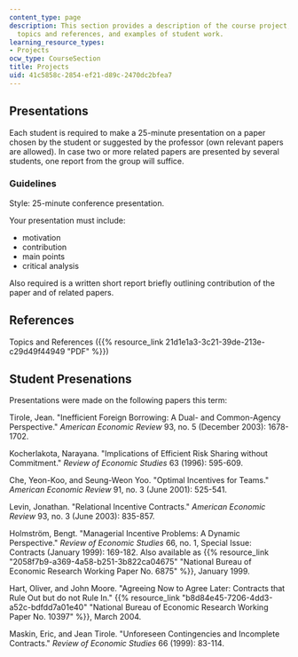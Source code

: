 ```yaml
---
content_type: page
description: This section provides a description of the course project, a list of
  topics and references, and examples of student work.
learning_resource_types:
- Projects
ocw_type: CourseSection
title: Projects
uid: 41c5858c-2854-ef21-d89c-2470dc2bfea7
---
```


Presentations
-------------

Each student is required to make a 25-minute presentation on a paper chosen by the student or suggested by the professor (own relevant papers are allowed). In case two or more related papers are presented by several students, one report from the group will suffice.

### Guidelines

Style: 25-minute conference presentation.

Your presentation must include:

*   motivation
*   contribution
*   main points
*   critical analysis

Also required is a written short report briefly outlining contribution of the paper and of related papers.

References
----------

Topics and References ({{% resource_link 21d1e1a3-3c21-39de-213e-c29d49f44949 "PDF" %}})

Student Presenations
--------------------

Presentations were made on the following papers this term:

Tirole, Jean. "Inefficient Foreign Borrowing: A Dual- and Common-Agency Perspective." _American Economic Review_ 93, no. 5 (December 2003): 1678-1702.

Kocherlakota, Narayana. "Implications of Efficient Risk Sharing without Commitment." _Review of Economic Studies_ 63 (1996): 595-609.

Che, Yeon-Koo, and Seung-Weon Yoo. "Optimal Incentives for Teams." _American Economic Review_ 91, no. 3 (June 2001): 525-541.

Levin, Jonathan. "Relational Incentive Contracts." _American Economic Review_ 93, no. 3 (June 2003): 835-857.

Holmström, Bengt. "Managerial Incentive Problems: A Dynamic Perspective." _Review of Economic Studies_ 66, no. 1, Special Issue: Contracts (January 1999): 169-182. Also available as {{% resource_link "2058f7b9-a369-4a58-b251-3b822ca04675" "National Bureau of Economic Research Working Paper No. 6875" %}}, January 1999.

Hart, Oliver, and John Moore. "Agreeing Now to Agree Later: Contracts that Rule Out but do not Rule In." {{% resource_link "b8d84e45-7206-4dd3-a52c-bdfdd7a01e40" "National Bureau of Economic Research Working Paper No. 10397" %}}, March 2004.

Maskin, Eric, and Jean Tirole. "Unforeseen Contingencies and Incomplete Contracts." _Review of Economic Studies_ 66 (1999): 83-114.